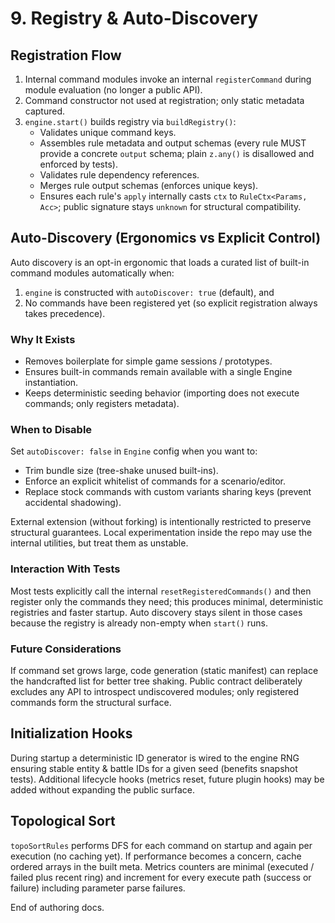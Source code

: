 # 9. Registry & Auto-Discovery

## Registration Flow
1. Internal command modules invoke an internal `registerCommand` during module evaluation (no longer a public API).
2. Command constructor not used at registration; only static metadata captured.
3. `engine.start()` builds registry via `buildRegistry()`:
   - Validates unique command keys.
   - Assembles rule metadata and output schemas (every rule MUST provide a concrete `output` schema; plain `z.any()` is disallowed and enforced by tests).
   - Validates rule dependency references.
   - Merges rule output schemas (enforces unique keys).
   - Ensures each rule's `apply` internally casts `ctx` to `RuleCtx<Params, Acc>`; public signature stays `unknown` for structural compatibility.

## Auto-Discovery (Ergonomics vs Explicit Control)
Auto discovery is an opt-in ergonomic that loads a curated list of built-in command modules automatically when:
1. `engine` is constructed with `autoDiscover: true` (default), and
2. No commands have been registered yet (so explicit registration always takes precedence).

### Why It Exists
- Removes boilerplate for simple game sessions / prototypes.
- Ensures built-in commands remain available with a single Engine instantiation.
- Keeps deterministic seeding behavior (importing does not execute commands; only registers metadata).

### When to Disable
Set `autoDiscover: false` in `Engine` config when you want to:
- Trim bundle size (tree-shake unused built-ins).
- Enforce an explicit whitelist of commands for a scenario/editor.
- Replace stock commands with custom variants sharing keys (prevent accidental shadowing).

External extension (without forking) is intentionally restricted to preserve structural guarantees. Local experimentation inside the repo may use the internal utilities, but treat them as unstable.

### Interaction With Tests
Most tests explicitly call the internal `resetRegisteredCommands()` and then register only the commands they need; this produces minimal, deterministic registries and faster startup. Auto discovery stays silent in those cases because the registry is already non-empty when `start()` runs.

### Future Considerations
If command set grows large, code generation (static manifest) can replace the handcrafted list for better tree shaking. Public contract deliberately excludes any API to introspect undiscovered modules; only registered commands form the structural surface.

## Initialization Hooks
During startup a deterministic ID generator is wired to the engine RNG ensuring stable entity & battle IDs for a given seed (benefits snapshot tests). Additional lifecycle hooks (metrics reset, future plugin hooks) may be added without expanding the public surface.

## Topological Sort
`topoSortRules` performs DFS for each command on startup and again per execution (no caching yet). If performance becomes a concern, cache ordered arrays in the built meta. Metrics counters are minimal (executed / failed plus recent ring) and increment for every execute path (success or failure) including parameter parse failures.

End of authoring docs.
